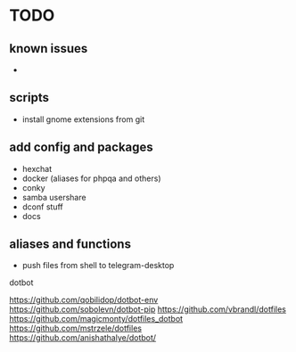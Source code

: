 
# TODO

## known issues
 - 

## scripts
 - install gnome extensions from git

## add config and packages
 - hexchat
 - docker (aliases for phpqa and others)
 - conky
 - samba usershare
 - dconf stuff
 - docs

## aliases and functions
 - push files from shell to telegram-desktop


dotbot

https://github.com/qobilidop/dotbot-env
https://github.com/sobolevn/dotbot-pip
https://github.com/vbrandl/dotfiles
https://github.com/magicmonty/dotfiles_dotbot
https://github.com/mstrzele/dotfiles
https://github.com/anishathalye/dotbot/
